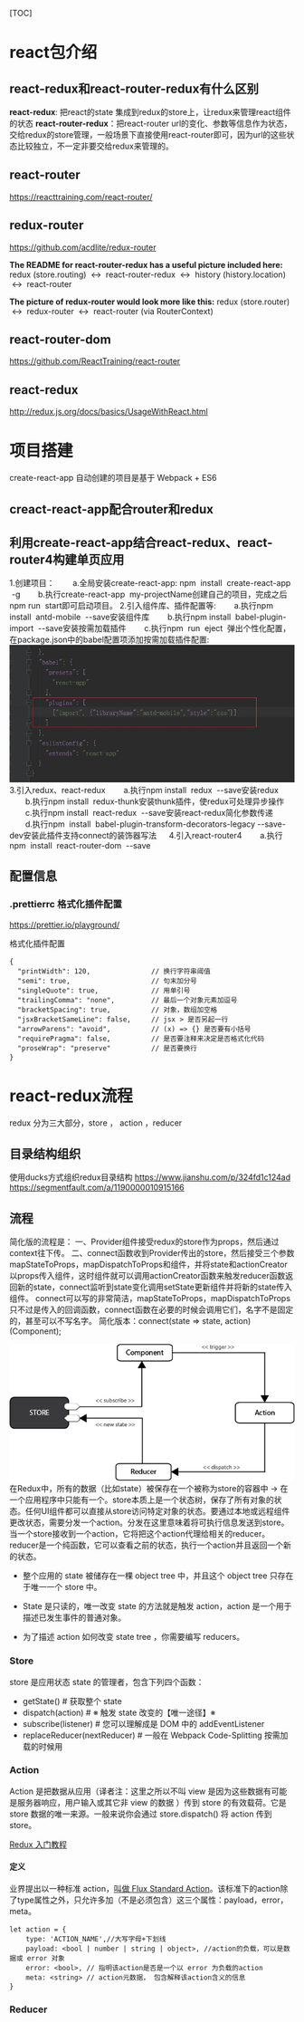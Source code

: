
[TOC]

# react包介绍

## react-redux和react-router-redux有什么区别

**react-redux**: 把react的state 集成到redux的store上，让redux来管理react组件的状态
**react-router-redux**：把react-router url的变化、参数等信息作为状态，交给redux的store管理，一般场景下直接使用react-router即可，因为url的这些状态比较独立，不一定非要交给redux来管理的。

## react-router

https://reacttraining.com/react-router/

## redux-router
 
https://github.com/acdlite/redux-router

**The README for react-router-redux has a useful picture included here:**
redux (store.routing)  ↔  react-router-redux  ↔  history (history.location)  ↔  react-router

**The picture of redux-router would look more like this:**
redux (store.router)  ↔  redux-router  ↔  react-router (via RouterContext)
## react-router-dom
https://github.com/ReactTraining/react-router
## react-redux
http://redux.js.org/docs/basics/UsageWithReact.html

# 项目搭建
create-react-app 自动创建的项目是基于 Webpack + ES6 

## creact-react-app配合router和redux


## 利用create-react-app结合react-redux、react-router4构建单页应用
1.创建项目：
　　a.全局安装create-react-app: npm  install  create-react-app  -g
       b.执行create-react-app  my-projectName创建自己的项目，完成之后npm run  start即可启动项目。
2.引入组件库、插件配置等:
　　a.执行npm install  antd-mobile  --save安装组件库
　　b.执行npm install  babel-plugin-import  --save安装按需加载插件
　　c.执行npm  run  eject  弹出个性化配置，在package.json中的babel配置项添加按需加载插件配置:
![](media/15255107198686.jpg)
3.引入redux、react-redux
　　a.执行npm install  redux  --save安装redux 
　　b.执行npm install  redux-thunk安装thunk插件，使redux可处理异步操作
　　c.执行npm install  react-redux  --save安装react-redux简化参数传递
　　d.执行npm  install  babel-plugin-transform-decorators-legacy --save-dev安装此插件支持connect的装饰器写法
　
4.引入react-router4
　　a.执行npm  install  react-router-dom  --save


## 配置信息

### .prettierrc 格式化插件配置
https://prettier.io/playground/

格式化插件配置
```
{
  "printWidth": 120,               // 换行字符串阈值
  "semi": true,                    // 句末加分号
  "singleQuote": true,             // 用单引号
  "trailingComma": "none",         // 最后一个对象元素加逗号
  "bracketSpacing": true,          // 对象，数组加空格
  "jsxBracketSameLine": false,     // jsx > 是否另起一行
  "arrowParens": "avoid",          // (x) => {} 是否要有小括号
  "requirePragma": false,          // 是否要注释来决定是否格式化代码
  "proseWrap": "preserve"          // 是否要换行
}
```



# react-redux流程

redux 分为三大部分，store ， action ，reducer

## 目录结构组织
使用ducks方式组织redux目录结构
https://www.jianshu.com/p/324fd1c124ad
https://segmentfault.com/a/1190000010915166

## 流程
简化版的流程是：
一、Provider组件接受redux的store作为props，然后通过context往下传。
二、connect函数收到Provider传出的store，然后接受三个参数mapStateToProps，mapDispatchToProps和组件，并将state和actionCreator以props传入组件，这时组件就可以调用actionCreator函数来触发reducer函数返回新的state，connect监听到state变化调用setState更新组件并将新的state传入组件。
connect可以写的非常简洁，mapStateToProps，mapDispatchToProps只不过是传入的回调函数，connect函数在必要的时候会调用它们，名字不是固定的，甚至可以不写名字。
简化版本：connect(state => state, action)(Component);


![](media/15256167520246.jpg)
在Redux中，所有的数据（比如state）被保存在一个被称为store的容器中 → 在一个应用程序中只能有一个。store本质上是一个状态树，保存了所有对象的状态。任何UI组件都可以直接从store访问特定对象的状态。要通过本地或远程组件更改状态，需要分发一个action。分发在这里意味着将可执行信息发送到store。当一个store接收到一个action，它将把这个action代理给相关的reducer。reducer是一个纯函数，它可以查看之前的状态，执行一个action并且返回一个新的状态。

* 整个应用的 state 被储存在一棵 object tree 中，并且这个 object tree 只存在于唯一一个 store 中。

* State 是只读的，唯一改变 state 的方法就是触发 action，action 是一个用于描述已发生事件的普通对象。

* 为了描述 action 如何改变 state tree ，你需要编写 reducers。



### Store

store 是应用状态 state 的管理者，包含下列四个函数：

* getState() # 获取整个 state
* dispatch(action) # ※ 触发 state 改变的【唯一途径】※
* subscribe(listener) # 您可以理解成是 DOM 中的 addEventListener
* replaceReducer(nextReducer) # 一般在 Webpack Code-Splitting 按需加载的时候用



### Action

Action 是把数据从应用（译者注：这里之所以不叫 view 是因为这些数据有可能是服务器响应，用户输入或其它非 view 的数据 ）传到 store 的有效载荷。它是 store 数据的唯一来源。一般来说你会通过 store.dispatch() 将 action 传到 store。

[Redux 入门教程](http://www.ruanyifeng.com/blog/2016/09/redux_tutorial_part_one_basic_usages.html)


#### 定义

业界提出以一种标准 action，[叫做 Flux Standard Action](https://github.com/redux-utilities/flux-standard-action)。该标准下的action除了type属性之外，只允许多加（不是必须包含）这三个属性：payload，error，meta。
```
let action = {
    type: 'ACTION_NAME',//大写字母+下划线 
    payload: <bool | number | string | object>, //action的负载，可以是数据或 error 对象
    error: <bool>, // 指明该action是否是一个以 error 为负载的action
    meta: <string> // action元数据， 包含解释该action含义的信息
}
```



### Reducer




